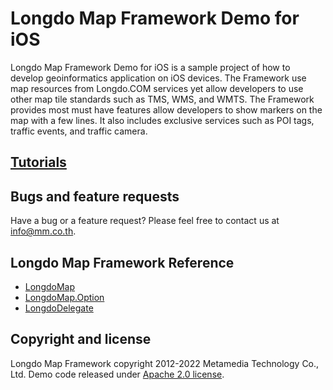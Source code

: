 # Longdo Map Framework Demo for iOS

Longdo Map Framework Demo for iOS is a sample project of how to develop geoinformatics application on iOS devices. The Framework use map resources from Longdo.COM services yet allow developers to use other map tile standards such as TMS, WMS, and WMTS. The Framework provides most must have features allow developers to show markers on the map with a few lines. It also includes exclusive services such as POI tags, traffic events, and traffic camera.

## [Tutorials](https://github.com/MetamediaTechnology/longdo-map-demo-ios/wiki/การเริ่มต้นใช้งาน-Longdo-Map-Framework-4.x-บน-iOS)

## Bugs and feature requests

Have a bug or a feature request? Please feel free to contact us at [info@mm.co.th](info@mm.co.th).

## Longdo Map Framework Reference

* [LongdoMap](https://github.com/MetamediaTechnology/longdo-map-demo-ios/wiki/%5B4.x%5D-LongdoMap)
* [LongdoMap.Option](https://github.com/MetamediaTechnology/longdo-map-demo-ios/wiki/%5B4.x%5D-LongdoMap.Option)
* [LongdoDelegate](https://github.com/MetamediaTechnology/longdo-map-demo-ios/wiki/%5B4.x%5D-LongdoDelegate)

## Copyright and license

Longdo Map Framework copyright 2012-2022 Metamedia Technology Co., Ltd. Demo code released under [Apache 2.0 license](https://github.com/MetamediaTechnology/longdo-map-demo-ios/blob/master/LICENSE).
